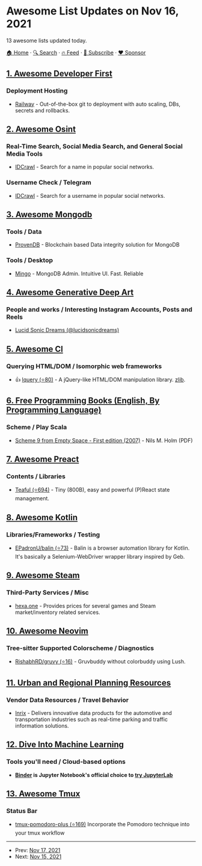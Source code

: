 # Awesome List Updates on Nov 16, 2021

13 awesome lists updated today.

[🏠 Home](/README.md) · [🔍 Search](https://www.trackawesomelist.com/search/) · [🔥 Feed](https://www.trackawesomelist.com/rss.xml) · [📮 Subscribe](https://trackawesomelist.us17.list-manage.com/subscribe?u=d2f0117aa829c83a63ec63c2f&id=36a103854c) · [❤️  Sponsor](https://github.com/sponsors/theowenyoung)



## [1. Awesome Developer First](/content/agamm/awesome-developer-first/README.md)

### Deployment Hosting

*   [Railway](https://railway.app/) - Out-of-the-box git to deployment with auto scaling, DBs, secrets and rollbacks.

## [2. Awesome Osint](/content/jivoi/awesome-osint/README.md)

### Real-Time Search, Social Media Search, and General Social Media Tools

*   [IDCrawl](https://www.idcrawl.com/) - Search for a name in popular social networks.

### Username Check / Telegram

*   [IDCrawl](https://www.idcrawl.com/username) - Search for a username in popular social networks.

## [3. Awesome Mongodb](/content/ramnes/awesome-mongodb/README.md)

### Tools / Data

*   [ProvenDB](https://www.provendb.com/) -  Blockchain based Data integrity solution for MongoDB

### Tools / Desktop

*   [Mingo](https://mingo.io/) - MongoDB Admin. Intuitive UI. Fast. Reliable

## [4. Awesome Generative Deep Art](/content/filipecalegario/awesome-generative-deep-art/README.md)

### People and works / Interesting Instagram Accounts, Posts and Reels

*   [Lucid Sonic Dreams (@lucidsonicdreams)](https://www.instagram.com/lucidsonicdreams/)

## [5. Awesome Cl](/content/CodyReichert/awesome-cl/README.md)

### Querying HTML/DOM / Isomorphic web frameworks

*   👍 [lquery (⭐80)](https://github.com/Shinmera/lquery) - A jQuery-like HTML/DOM manipulation library. [zlib](https://directory.fsf.org/wiki/License:Zlib).

## [6. Free Programming Books (English, By Programming Language)](/content/EbookFoundation/free-programming-books/README.md)

### Scheme / Play Scala

*   [Scheme 9 from Empty Space - First edition (2007)](https://unglue.it/work/506723/) - Nils M. Holm (PDF)

## [7. Awesome Preact](/content/preactjs/awesome-preact/README.md)

### Contents / Libraries

*   [Teaful (⭐694)](https://github.com/teafuljs/teaful) - Tiny (800B), easy and powerful (P)React state management.

## [8. Awesome Kotlin](/content/KotlinBy/awesome-kotlin/README.md)

### Libraries/Frameworks / Testing

*   [EPadronU/balin (⭐73)](https://github.com/EPadronU/balin) - Balin is a browser automation library for Kotlin. It's basically a Selenium-WebDriver wrapper library inspired by Geb.

## [9. Awesome Steam](/content/scholtzm/awesome-steam/README.md)

### Third-Party Services / Misc

*   [hexa.one](https://hexa.one/) - Provides prices for several games and Steam market/inventory related services.

## [10. Awesome Neovim](/content/rockerBOO/awesome-neovim/README.md)

### Tree-sitter Supported Colorscheme / Diagnostics

*   [RishabhRD/gruvy (⭐16)](https://github.com/RishabhRD/gruvy) - Gruvbuddy without colorbuddy using Lush.

## [11. Urban and Regional Planning Resources](/content/APA-Technology-Division/urban-and-regional-planning-resources/README.md)

### Vendor Data Resources / Travel Behavior

*   [Inrix](https://inrix.com/) - Delivers innovative data products for the automotive and transportation industries such as real-time parking and traffic information solutions.

## [12. Dive Into Machine Learning](/content/dive-into-machine-learning/dive-into-machine-learning/README.md)

### Tools you'll need / Cloud-based options

*   **[Binder](https://mybinder.org/) is Jupyter Notebook's official choice to [try JupyterLab](https://jupyter.org/try)**

## [13. Awesome Tmux](/content/rothgar/awesome-tmux/README.md)

### Status Bar

*   [tmux-pomodoro-plus (⭐169)](https://github.com/olimorris/tmux-pomodoro-plus) Incorporate the Pomodoro technique into your tmux workflow

---

- Prev: [Nov 17, 2021](/content/2021/11/17/README.md)
- Next: [Nov 15, 2021](/content/2021/11/15/README.md)